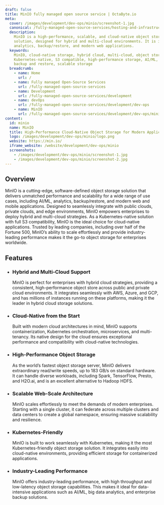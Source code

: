 ```yaml
---
draft: false
title: MinIO fully managed open source service | OctaByte.io
meta:
  cover: /images/development/dev-ops/minio/screenshot-1.jpg
  canonical: /fully-managed-open-source-services/hosting-and-infrastructure/storage/minio
  description:
    MinIO is a high-performance, scalable, and cloud-native object storage
    solution, designed for hybrid and multi-cloud environments. It is ideal for AI/ML,
    analytics, backup/restore, and modern web applications.
  keywords:
    MinIO, cloud-native storage, hybrid cloud, multi-cloud, object storage,
    Kubernetes-native, S3 compatible, high-performance storage, AI/ML, analytics,
    backup and restore, scalable storage
  breadcrumb:
    - name: Home
      url: /
    - name: Fully managed Open-Source Services
      url: /fully-managed-open-source-services
    - name: Development
      url: /fully-managed-open-source-services/development
    - name: devOps
      url: /fully-managed-open-source-services/development/dev-ops
    - name: MinIO
      url: /fully-managed-open-source-services/development/dev-ops/minio
content:
  id: minio
  name: MinIO
  title: High-Performance Cloud-Native Object Storage for Modern Applications
  logo: /images/development/dev-ops/minio/logo.png
  website: https://min.io/
  iframe_website: /website/development/dev-ops/minio
  screenshots:
    - /images/development/dev-ops/minio/screenshot-1.jpg
    - /images/development/dev-ops/minio/screenshot-2.jpg
---
```


## Overview

MinIO is a cutting-edge, software-defined object storage solution that delivers unmatched performance and scalability for a wide range of use cases, including AI/ML, analytics, backup/restore, and modern web and mobile applications. Designed to seamlessly integrate with public clouds, private clouds, and edge environments, MinIO empowers enterprises to deploy hybrid and multi-cloud strategies. As a Kubernetes-native solution with full S3 compatibility, MinIO is the ideal choice for cloud-native applications. Trusted by leading companies, including over half of the Fortune 500, MinIO’s ability to scale effortlessly and provide industry-leading performance makes it the go-to object storage for enterprises worldwide.

## Features

- ### Hybrid and Multi-Cloud Support

  MinIO is perfect for enterprises with hybrid cloud strategies, providing a consistent, high-performance object store across public and private cloud environments. It integrates seamlessly with AWS, Azure, and GCP, and has millions of instances running on these platforms, making it the leader in hybrid cloud storage solutions.

- ### Cloud-Native from the Start

  Built with modern cloud architectures in mind, MinIO supports containerization, Kubernetes orchestration, microservices, and multi-tenancy. Its native design for the cloud ensures exceptional performance and compatibility with cloud-native technologies.

- ### High-Performance Object Storage

  As the world’s fastest object storage server, MinIO delivers extraordinary read/write speeds, up to 183 GB/s on standard hardware. It can handle diverse workloads, including Spark, TensorFlow, Presto, and H2O.ai, and is an excellent alternative to Hadoop HDFS.

- ### Scalable Web-Scale Architecture

  MinIO scales effortlessly to meet the demands of modern enterprises. Starting with a single cluster, it can federate across multiple clusters and data centers to create a global namespace, ensuring massive scalability and resilience.

- ### Kubernetes-Friendly

  MinIO is built to work seamlessly with Kubernetes, making it the most Kubernetes-friendly object storage solution. It integrates easily into cloud-native environments, providing efficient storage for containerized applications.

- ### Industry-Leading Performance

  MinIO offers industry-leading performance, with high throughput and low-latency object storage capabilities. This makes it ideal for data-intensive applications such as AI/ML, big data analytics, and enterprise backup solutions.
